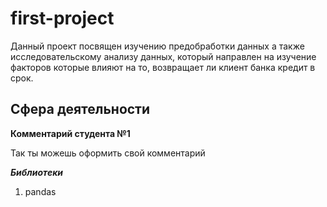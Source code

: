 # first-project

Данный проект посвящен изучению предобработки данных а также исследовательскому анализу данных, который направлен на изучение факторов которые влияют на то, возвращает ли клиент банка кредит в срок.

## Сфера деятельности
<div class="alert alert-info">
<b>Комментарий студента №1</b>
    
Так ты можешь оформить свой комментарий
</div>

***Библиотеки***
1. pandas
